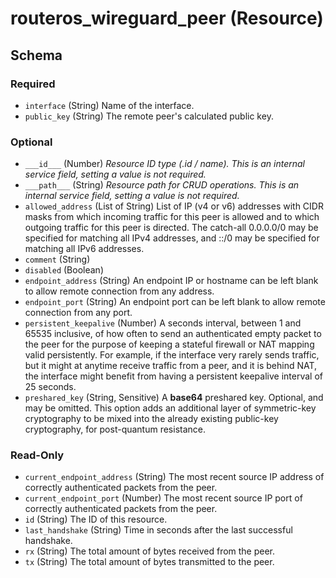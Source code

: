 # routeros_wireguard_peer (Resource)




<!-- schema generated by tfplugindocs -->
## Schema

### Required

- `interface` (String) Name of the interface.
- `public_key` (String) The remote peer's calculated public key.

### Optional

- `___id___` (Number) <em>Resource ID type (.id / name). This is an internal service field, setting a value is not required.</em>
- `___path___` (String) <em>Resource path for CRUD operations. This is an internal service field, setting a value is not required.</em>
- `allowed_address` (List of String) List of IP (v4 or v6) addresses with CIDR masks from which incoming traffic for this peer is allowed and to which outgoing traffic for this peer is directed. The catch-all 0.0.0.0/0 may be specified for matching all IPv4 addresses, and ::/0 may be specified for matching all IPv6 addresses.
- `comment` (String)
- `disabled` (Boolean)
- `endpoint_address` (String) An endpoint IP or hostname can be left blank to allow remote connection from any address.
- `endpoint_port` (String) An endpoint port can be left blank to allow remote connection from any port.
- `persistent_keepalive` (Number) A seconds interval, between 1 and 65535 inclusive, of how often to send an authenticated empty packet to the peer for the purpose of keeping a stateful firewall or NAT mapping valid persistently. For example, if the interface very rarely sends traffic, but it might at anytime receive traffic from a peer, and it is behind NAT, the interface might benefit from having a persistent keepalive interval of 25 seconds.
- `preshared_key` (String, Sensitive) A **base64** preshared key. Optional, and may be omitted. This option adds an additional layer of symmetric-key cryptography to be mixed into the already existing public-key cryptography, for post-quantum resistance.

### Read-Only

- `current_endpoint_address` (String) The most recent source IP address of correctly authenticated packets from the peer.
- `current_endpoint_port` (Number) The most recent source IP port of correctly authenticated packets from the peer.
- `id` (String) The ID of this resource.
- `last_handshake` (String) Time in seconds after the last successful handshake.
- `rx` (String) The total amount of bytes received from the peer.
- `tx` (String) The total amount of bytes transmitted to the peer.



